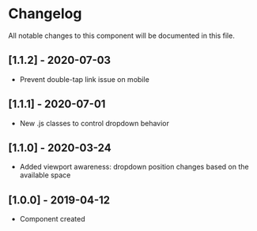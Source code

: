 # Changelog
All notable changes to this component will be documented in this file.

## [1.1.2] - 2020-07-03
- Prevent double-tap link issue on mobile

## [1.1.1] - 2020-07-01
- New .js classes to control dropdown behavior

## [1.1.0] - 2020-03-24
- Added viewport awareness: dropdown position changes based on the available space

## [1.0.0] - 2019-04-12
- Component created
